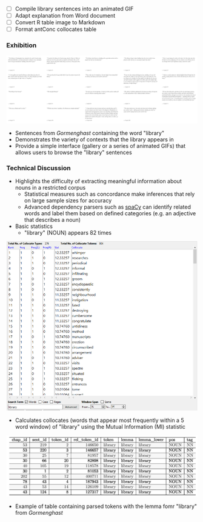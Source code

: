 

- [ ] Compile library sentences into an animated GIF
- [ ] Adapt explanation from Word document
- [ ] Convert R table image to Markdown 
- [ ] Format antConc collocates table

### Exhibition

![Library sentences (Placeholder)](/assets/images/2021-08-11-14-57-39.png)

- Sentences from *Gormenghast* containing the word "library"
- Demonstrates the variety of contexts that the library appears in
- Provide a simple interface (gallery or a series of animated GIFs) that allows users to browse the "library" sentences

### Technical Discussion

- Highlights the difficulty of extracting meaningful information about nouns in a restricted corpus
  - Statistical measures such as concordance make inferences that rely on large sample sizes for accuracy
  - Advanced dependency parsers such as [spaCy](https://spacy.io/api/dependencyparser) can identify related words and label them based on defined categories (e.g. an adjective that describes a noun)
- Basic statistics
  - "library" (NOUN) appears 82 times

![Library collocates from antConc](/assets/images/2021-08-11-15-17-04.png)

- Calculates collocates (words that appear most frequently within a 5 word window) of "library" using the Mutual Information (MI) statistic

![Parsed library sentences as a table](/assets/images/2021-08-11-15-43-14.png)

- Example of table containing parsed tokens with the lemma fomr "library" from *Gormenghast*